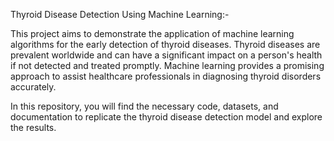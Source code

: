 Thyroid Disease Detection Using Machine Learning:-

This project aims to demonstrate the application of machine learning algorithms for the early detection of thyroid diseases. Thyroid diseases are prevalent worldwide and can have a significant impact on a person's health if not detected and treated promptly. Machine learning provides a promising approach to assist healthcare professionals in diagnosing thyroid disorders accurately.

In this repository, you will find the necessary code, datasets, and documentation to replicate the thyroid disease detection model and explore the results.
